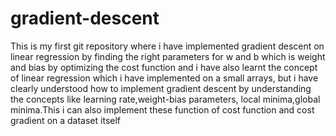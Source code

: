 # gradient-descent
This is my first git repository where i have implemented gradient descent on linear regression by finding the right parameters for w and b which is weight and bias by optimizing the cost function and i have also learnt the concept of linear regression which i have implemented on a small arrays, but i have clearly understood how to implement gradient descent by understanding the concepts like learning rate,weight-bias parameters, local minima,global minima.This i can also implement these function of cost function and cost gradient  on a dataset itself  
